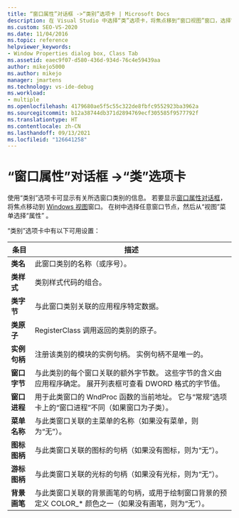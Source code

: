 ```yaml
---
title: “窗口属性”对话框 ->“类别”选项卡 | Microsoft Docs
description: 在 Visual Studio 中选择“类”选项卡，将焦点移到“窗口视图”窗口，选择窗口节点，然后选择“查看”>“属性”以查看“窗口属性”对话框。
ms.custom: SEO-VS-2020
ms.date: 11/04/2016
ms.topic: reference
helpviewer_keywords:
- Window Properties dialog box, Class Tab
ms.assetid: eaec9f07-d580-436d-934d-76c4e59439aa
author: mikejo5000
ms.author: mikejo
manager: jmartens
ms.technology: vs-ide-debug
ms.workload:
- multiple
ms.openlocfilehash: 4179680ae5f5c55c322de8fbfc9552923ba3962a
ms.sourcegitcommit: b12a38744db371d2894769ecf305585f9577792f
ms.translationtype: HT
ms.contentlocale: zh-CN
ms.lasthandoff: 09/13/2021
ms.locfileid: "126641258"
---
```

# <a name="class-tab-window-properties-dialog-box"></a>“窗口属性”对话框 ->“类”选项卡
使用“类别”选项卡可显示有关所选窗口类别的信息。 若要显示[窗口属性对话框](../debugger/window-properties-dialog-box.md)，将焦点移动到 [Windows 视图](../debugger/windows-view.md)窗口。 在树中选择任意窗口节点，然后从“视图”菜单选择“属性” 。

 “类别”选项卡中有以下可用设置：

|条目|描述|
|-----------|-----------------|
|**类名**|此窗口类别的名称（或序号）。|
|**类样式**|类别样式代码的组合。|
|**类字节**|与此窗口类别关联的应用程序特定数据。|
|**类原子**|RegisterClass 调用返回的类别的原子。|
|**实例句柄**|注册该类别的模块的实例句柄。 实例句柄不是唯一的。|
|**窗口字节**|与此类别的每个窗口关联的额外字节数。 这些字节的含义由应用程序确定。 展开列表框可查看 DWORD 格式的字节值。|
|**窗口进程**|用于此类窗口的 WndProc 函数的当前地址。 它与“常规”选项卡上的“窗口进程”不同（如果窗口为子类）。|
|**菜单名称**|与此类窗口关联的主菜单的名称（如果没有菜单，则为“无”）。|
|**图标图柄**|与此类窗口关联的图标的句柄（如果没有图标，则为“无”）。|
|**游标图柄**|与此类窗口关联的光标的句柄（如果没有光标，则为“无”）。|
|**背景画笔**|与此类窗口关联的背景画笔的句柄，或用于绘制窗口背景的预定义 COLOR_* 颜色之一（如果没有画笔，则为“无”）。|